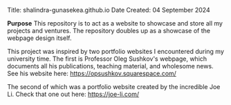 Title: shalindra-gunasekea.github.io
Date Created: 04 September 2024

**Purpose**
This repository is to act as a website to showcase and store all my projects and ventures. 
The repository doubles up as a showcase of the webpage design itself. 

This project was inspired by two portfolio websites I encountered during my university time. The first is Professor Oleg Sushkov's webpage,
which documents all his publications, teaching material, and wholesome news. See his website here: https://opsushkov.squarespace.com/

The second of which was a portfolio website created by the incredible Joe Li. Check that one out here: https://joe-li.com/
